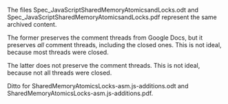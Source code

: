 The files Spec_JavaScriptSharedMemoryAtomicsandLocks.odt and
Spec_JavaScriptSharedMemoryAtomicsandLocks.pdf represent the same
archived content.

The former preserves the comment threads from Google Docs, but it
preserves *all* comment threads, including the closed ones.  This is
not ideal, because most threads were closed.

The latter does not preserve the comment threads.  This is not ideal,
because not all threads were closed.

Ditto for SharedMemoryAtomicsLocks-asm.js-additions.odt and
SharedMemoryAtomicsLocks-asm.js-additions.pdf.
